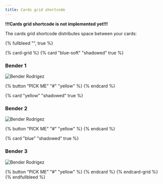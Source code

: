 ```yaml
---
title: Cards grid shortcode
---
```


**!!!Cards grid shortcode is not implemented yet!!!**

The cards grid shortcode distributes space between your cards:

{% fullbleed "", true %}


{% card-grid %}
  {% card "blue-soft" "shadowed" true %}
  ### Bender 1

  ![Bender Rodrigez](/img/bender.png)
  
  {% button "PICK ME" "#" "yellow" %}
  {% endcard %}

  {% card "yellow" "shadowed" true %}
  ### Bender 2
  

  ![Bender Rodrigez](/img/bender.png)

  {% button "PICK ME" "#" "yellow" %}
  {% endcard %}

  {% card "blue" "shadowed" true %}

  ### Bender 3

  ![Bender Rodrigez](/img/bender.png)

  {% button "PICK ME" "#" "yellow" %}
  {% endcard %}
{% endcard-grid %}
{% endfullbleed %}

